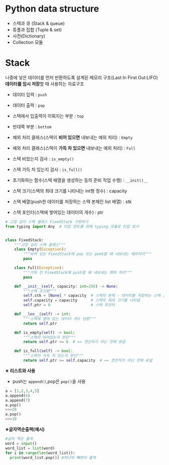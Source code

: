 # Python data structure
- 스택과 큐 (Stack & queue)
- 튜플과 집합 (Tuple & set)
- 사전(Dictionary)
- Collection 모듈

# Stack 
나중에 넣은 데이터를 먼저 반환하도록 설계된 메모리 구조(Last In First Out:LIFO)<br>
**데이터를 임시 저장**할 때 사용하는 자료구조<br>
- 데이터 입력 : ```push```
- 데이터 출력 : ```pop```
- 스택에서 입출력이 이뤄지는 부분 : ```top```
- 반대쪽 부분 : ```bottom```
- 예외 처리 클래스(스택이 **비어 있으면** 내보내는 예외 처리) : ```Empty```
- 예외 처리 클래스(스택이 **가득 차 있으면** 내보내는 예외 처리) : ```Full```
- 스택 비었는지 검사 : ```is_empty()```
- 스택 가득 차 있는지 검사 : ```is_full()```
- 초기화하는 함수(스택 배열을 생성하는 등의 준비 작업 수행) : ```__init()__```

- 스택 크기(스택의 최대 크기를 나타내는 int형 정수) : capacity
- 스택 배열(push한 데이터를 저장하는 스택 본체인 list 배열) : stk
- 스택 포인터(스택에 쌓여있는 데이터의 개수) : ptr

```python
# 고정 길이 스택 클래스 FixedStack 구현하기
from typing import Any  # 타입 힌트를 위해 typing 모듈로 타입 표시


class FixedStack:
    """고정 길이 스택 클래스"""
    class Empty(Exception):
        """비어 있는 FixedStack에 pop 또는 peek할 때 내보내는 예외처리"""
        pass

    class Full(Exception):
        """가득 찬 FixedStack에 push할 때 내보내는 예외 처리"""
        pass

    def __init__(self, capacity: int=256) -> None:
        """스택 초기화"""
        self.stk = [None] * capacity  # 스택의 본체 - 데이터를 저장하는 스텍 본체인 list형 배열
        self.capacity = capacity      # 스택의 최대 크기를 나타냄
        self.ptr = 0                  # 스택 포인터

    def __len__(self) -> int:
        """스택에 쌓여 있는 데이터 개수 반환"""
        return self.ptr

    def is_empty(self) -> bool:
        """스택이 비어있는지 판단"""
        return self.ptr <= 0  # == 연산자가 아닌 것에 유념

    def is_full(self) -> bool:
        """스택이 가득 차 있는지 판단"""
        return self.ptr >= self.capacity  # == 연산자가 아닌 것에 유념
```

**※ 리스트와 사용** 
- push는 ```append()```,pop은 ```pop()```을 사용
```python
a = [1,2,3,4,5]
a.append(6)
a.append(7)
a.pop()
>>>20
a.pop()
>>>10
```

**※글자역순출력(예시)**
```python
#글자 역순 출력
word = input()
word_list = list(word)
for i in range(len(word_list)):
  print(word_list.pop()) #하나씩 빼면서 출력
```
